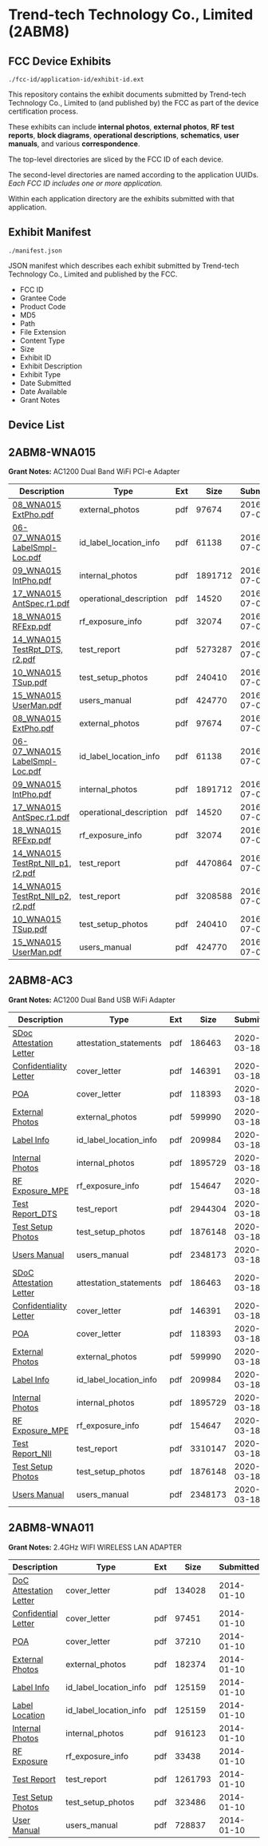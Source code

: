 # Trend-tech Technology Co., Limited (2ABM8)
## FCC Device Exhibits

```
./fcc-id/application-id/exhibit-id.ext
```

This repository contains the exhibit documents submitted by Trend-tech Technology Co., Limited to (and published by) the FCC as part of the device certification process.

These exhibits can include **internal photos**, **external photos**, **RF test reports**, **block diagrams**, **operational descriptions**, **schematics**, **user manuals**, and various **correspondence**.

The top-level directories are sliced by the FCC ID of each device.

The second-level directories are named according to the application UUIDs. *Each FCC ID includes one or more application.*

Within each application directory are the exhibits submitted with that application. 

## Exhibit Manifest

```
./manifest.json
```

JSON manifest which describes each exhibit submitted by Trend-tech Technology Co., Limited and published by the FCC.

- FCC ID
- Grantee Code
- Product Code
- MD5
- Path
- File Extension
- Content Type
- Size
- Exhibit ID
- Exhibit Description
- Exhibit Type
- Date Submitted
- Date Available
- Grant Notes

## Device List
## 2ABM8-WNA015
**Grant Notes:** AC1200 Dual Band WiFi PCI-e Adapter

| Description | Type | Ext | Size | Submitted | Available |
| ----------- | ---- | --- | ---- | --------- | --------- |
| [08_WNA015 ExtPho.pdf](2ABM8-WNA015/a0fd0992341ce9418ff97619a849cf83/3050607.pdf) | external_photos | pdf | 97674 | 2016-07-05 | 2016-07-05 |
| [06-07_WNA015 LabelSmpl-Loc.pdf](2ABM8-WNA015/a0fd0992341ce9418ff97619a849cf83/3050606.pdf) | id_label_location_info | pdf | 61138 | 2016-07-05 | 2016-07-05 |
| [09_WNA015 IntPho.pdf](2ABM8-WNA015/a0fd0992341ce9418ff97619a849cf83/3050608.pdf) | internal_photos | pdf | 1891712 | 2016-07-05 | 2016-07-05 |
| [17_WNA015 AntSpec,r1.pdf](2ABM8-WNA015/a0fd0992341ce9418ff97619a849cf83/3050617.pdf) | operational_description | pdf | 14520 | 2016-07-05 | 2016-07-05 |
| [18_WNA015 RFExp.pdf](2ABM8-WNA015/a0fd0992341ce9418ff97619a849cf83/3050618.pdf) | rf_exposure_info | pdf | 32074 | 2016-07-05 | 2016-07-05 |
| [14_WNA015 TestRpt_DTS, r2.pdf](2ABM8-WNA015/a0fd0992341ce9418ff97619a849cf83/3050613.pdf) | test_report | pdf | 5273287 | 2016-07-05 | 2016-07-05 |
| [10_WNA015 TSup.pdf](2ABM8-WNA015/a0fd0992341ce9418ff97619a849cf83/3050609.pdf) | test_setup_photos | pdf | 240410 | 2016-07-05 | 2016-07-05 |
| [15_WNA015 UserMan.pdf](2ABM8-WNA015/a0fd0992341ce9418ff97619a849cf83/3050615.pdf) | users_manual | pdf | 424770 | 2016-07-05 | 2016-07-05 |
| [08_WNA015 ExtPho.pdf](2ABM8-WNA015/063cb48152cfcff66001b13e7bb28dcb/3050607.pdf) | external_photos | pdf | 97674 | 2016-07-05 | 2016-07-05 |
| [06-07_WNA015 LabelSmpl-Loc.pdf](2ABM8-WNA015/063cb48152cfcff66001b13e7bb28dcb/3050606.pdf) | id_label_location_info | pdf | 61138 | 2016-07-05 | 2016-07-05 |
| [09_WNA015 IntPho.pdf](2ABM8-WNA015/063cb48152cfcff66001b13e7bb28dcb/3050608.pdf) | internal_photos | pdf | 1891712 | 2016-07-05 | 2016-07-05 |
| [17_WNA015 AntSpec,r1.pdf](2ABM8-WNA015/063cb48152cfcff66001b13e7bb28dcb/3050617.pdf) | operational_description | pdf | 14520 | 2016-07-05 | 2016-07-05 |
| [18_WNA015 RFExp.pdf](2ABM8-WNA015/063cb48152cfcff66001b13e7bb28dcb/3050618.pdf) | rf_exposure_info | pdf | 32074 | 2016-07-05 | 2016-07-05 |
| [14_WNA015 TestRpt_NII_p1, r2.pdf](2ABM8-WNA015/063cb48152cfcff66001b13e7bb28dcb/3050631.pdf) | test_report | pdf | 4470864 | 2016-07-05 | 2016-07-05 |
| [14_WNA015 TestRpt_NII_p2, r2.pdf](2ABM8-WNA015/063cb48152cfcff66001b13e7bb28dcb/3050632.pdf) | test_report | pdf | 3208588 | 2016-07-05 | 2016-07-05 |
| [10_WNA015 TSup.pdf](2ABM8-WNA015/063cb48152cfcff66001b13e7bb28dcb/3050609.pdf) | test_setup_photos | pdf | 240410 | 2016-07-05 | 2016-07-05 |
| [15_WNA015 UserMan.pdf](2ABM8-WNA015/063cb48152cfcff66001b13e7bb28dcb/3050615.pdf) | users_manual | pdf | 424770 | 2016-07-05 | 2016-07-05 |
## 2ABM8-AC3
**Grant Notes:** AC1200 Dual Band USB WiFi Adapter

| Description | Type | Ext | Size | Submitted | Available |
| ----------- | ---- | --- | ---- | --------- | --------- |
| [SDoc Attestation Letter](2ABM8-AC3/48d868a7c6a873c4412bcc4d999b728a/4654739.pdf) | attestation_statements | pdf | 186463 | 2020-03-18 | 2020-03-18 |
| [Confidentiality Letter](2ABM8-AC3/48d868a7c6a873c4412bcc4d999b728a/4654736.pdf) | cover_letter | pdf | 146391 | 2020-03-18 | 2020-03-18 |
| [POA](2ABM8-AC3/48d868a7c6a873c4412bcc4d999b728a/4654737.pdf) | cover_letter | pdf | 118393 | 2020-03-18 | 2020-03-18 |
| [External Photos](2ABM8-AC3/48d868a7c6a873c4412bcc4d999b728a/4654733.pdf) | external_photos | pdf | 599990 | 2020-03-18 | 2020-03-18 |
| [Label Info](2ABM8-AC3/48d868a7c6a873c4412bcc4d999b728a/4654735.pdf) | id_label_location_info | pdf | 209984 | 2020-03-18 | 2020-03-18 |
| [Internal Photos](2ABM8-AC3/48d868a7c6a873c4412bcc4d999b728a/4654734.pdf) | internal_photos | pdf | 1895729 | 2020-03-18 | 2020-03-18 |
| [RF Exposure_MPE](2ABM8-AC3/48d868a7c6a873c4412bcc4d999b728a/4654738.pdf) | rf_exposure_info | pdf | 154647 | 2020-03-18 | 2020-03-18 |
| [Test Report_DTS](2ABM8-AC3/48d868a7c6a873c4412bcc4d999b728a/4654740.pdf) | test_report | pdf | 2944304 | 2020-03-18 | 2020-03-18 |
| [Test Setup Photos](2ABM8-AC3/48d868a7c6a873c4412bcc4d999b728a/4654741.pdf) | test_setup_photos | pdf | 1876148 | 2020-03-18 | 2020-03-18 |
| [Users Manual](2ABM8-AC3/48d868a7c6a873c4412bcc4d999b728a/4654742.pdf) | users_manual | pdf | 2348173 | 2020-03-18 | 2020-03-18 |
| [SDoC Attestation Letter](2ABM8-AC3/4b6833b9f3c2df4b73d4f7d5386240eb/4654739.pdf) | attestation_statements | pdf | 186463 | 2020-03-18 | 2020-03-18 |
| [Confidentiality Letter](2ABM8-AC3/4b6833b9f3c2df4b73d4f7d5386240eb/4654736.pdf) | cover_letter | pdf | 146391 | 2020-03-18 | 2020-03-18 |
| [POA](2ABM8-AC3/4b6833b9f3c2df4b73d4f7d5386240eb/4654737.pdf) | cover_letter | pdf | 118393 | 2020-03-18 | 2020-03-18 |
| [External Photos](2ABM8-AC3/4b6833b9f3c2df4b73d4f7d5386240eb/4654733.pdf) | external_photos | pdf | 599990 | 2020-03-18 | 2020-03-18 |
| [Label Info](2ABM8-AC3/4b6833b9f3c2df4b73d4f7d5386240eb/4654735.pdf) | id_label_location_info | pdf | 209984 | 2020-03-18 | 2020-03-18 |
| [Internal Photos](2ABM8-AC3/4b6833b9f3c2df4b73d4f7d5386240eb/4654734.pdf) | internal_photos | pdf | 1895729 | 2020-03-18 | 2020-03-18 |
| [RF Exposure_MPE](2ABM8-AC3/4b6833b9f3c2df4b73d4f7d5386240eb/4654738.pdf) | rf_exposure_info | pdf | 154647 | 2020-03-18 | 2020-03-18 |
| [Test Report_NII](2ABM8-AC3/4b6833b9f3c2df4b73d4f7d5386240eb/4654754.pdf) | test_report | pdf | 3310147 | 2020-03-18 | 2020-03-18 |
| [Test Setup Photos](2ABM8-AC3/4b6833b9f3c2df4b73d4f7d5386240eb/4654741.pdf) | test_setup_photos | pdf | 1876148 | 2020-03-18 | 2020-03-18 |
| [Users Manual](2ABM8-AC3/4b6833b9f3c2df4b73d4f7d5386240eb/4654742.pdf) | users_manual | pdf | 2348173 | 2020-03-18 | 2020-03-18 |
## 2ABM8-WNA011
**Grant Notes:** 2.4GHz WIFI WIRELESS LAN ADAPTER

| Description | Type | Ext | Size | Submitted | Available |
| ----------- | ---- | --- | ---- | --------- | --------- |
| [DoC Attestation Letter](2ABM8-WNA011/c6c4d904442314a8c41f5b8c3bc5f663/2162662.pdf) | cover_letter | pdf | 134028 | 2014-01-10 | 2014-01-10 |
| [Confidential Letter](2ABM8-WNA011/c6c4d904442314a8c41f5b8c3bc5f663/2162667.pdf) | cover_letter | pdf | 97451 | 2014-01-10 | 2014-01-10 |
| [POA](2ABM8-WNA011/c6c4d904442314a8c41f5b8c3bc5f663/2162668.pdf) | cover_letter | pdf | 37210 | 2014-01-10 | 2014-01-10 |
| [External Photos](2ABM8-WNA011/c6c4d904442314a8c41f5b8c3bc5f663/2162663.pdf) | external_photos | pdf | 182374 | 2014-01-10 | 2014-01-10 |
| [Label Info](2ABM8-WNA011/c6c4d904442314a8c41f5b8c3bc5f663/2162665.pdf) | id_label_location_info | pdf | 125159 | 2014-01-10 | 2014-01-10 |
| [Label Location](2ABM8-WNA011/c6c4d904442314a8c41f5b8c3bc5f663/2162665.pdf) | id_label_location_info | pdf | 125159 | 2014-01-10 | 2014-01-10 |
| [Internal Photos](2ABM8-WNA011/c6c4d904442314a8c41f5b8c3bc5f663/2162664.pdf) | internal_photos | pdf | 916123 | 2014-01-10 | 2014-01-10 |
| [RF Exposure](2ABM8-WNA011/c6c4d904442314a8c41f5b8c3bc5f663/2162669.pdf) | rf_exposure_info | pdf | 33438 | 2014-01-10 | 2014-01-10 |
| [Test Report](2ABM8-WNA011/c6c4d904442314a8c41f5b8c3bc5f663/2162670.pdf) | test_report | pdf | 1261793 | 2014-01-10 | 2014-01-10 |
| [Test Setup Photos](2ABM8-WNA011/c6c4d904442314a8c41f5b8c3bc5f663/2162671.pdf) | test_setup_photos | pdf | 323486 | 2014-01-10 | 2014-01-10 |
| [User Manual](2ABM8-WNA011/c6c4d904442314a8c41f5b8c3bc5f663/2162672.pdf) | users_manual | pdf | 728837 | 2014-01-10 | 2014-01-10 |
